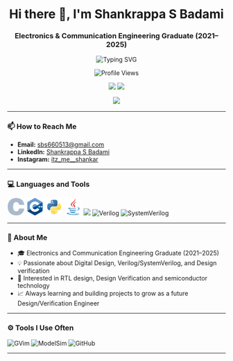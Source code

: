 <h1 align="center">Hi there 👋, I'm Shankrappa S Badami</h1>
<h3 align="center">Electronics & Communication Engineering Graduate (2021–2025)</h3>



<p align="center">
  <img src="https://readme-typing-svg.demolab.com?font=Fira+Code&weight=500&size=30&duration=3000&pause=500&color=34F7F1&center=true&vCenter=true&width=600&lines=Digital+Electronics+Enthusiast;Verilog+%7C+SystemVerilog+Learner" alt="Typing SVG" />
</p>

<p align="center">
  <img src="https://komarev.com/ghpvc/?username=Shankar1302-Badami&label=Profile%20Views&color=0e75b6&style=flat" alt="Profile Views" />
</p>

<p align="center">
  <img src="https://github-readme-stats.vercel.app/api?username=Shankar1302-Badami&theme=dark&hide_border=false&include_all_commits=true&count_private=true" />
  <img src="https://github-readme-streak-stats.herokuapp.com/?user=Shankar1302-Badami&theme=dark&hide_border=false" />
</p>

<p align="center">
  <img src="https://github-readme-stats.vercel.app/api/top-langs/?username=Shankar1302-Badami&theme=dark&hide_border=false&include_all_commits=true&count_private=true&layout=compact" />
</p>

---

### 📫 How to Reach Me

- **Email:** [sbs660513@gmail.com](mailto:sbs660513@gmail.com)
- **LinkedIn:** [Shankrappa S Badami](https://linkedin.com/in/shankrappa-sangappa-badami-591223238)
- **Instagram:** [itz_me__shankar](https://instagram.com/itz_me__shankar)

---

### 💻 Languages and Tools

<p>
  <img src="https://raw.githubusercontent.com/devicons/devicon/master/icons/c/c-original.svg" width="40" />
  <img src="https://raw.githubusercontent.com/devicons/devicon/master/icons/cplusplus/cplusplus-original.svg" width="40" />
  <img src="https://raw.githubusercontent.com/devicons/devicon/master/icons/python/python-original.svg" width="40" />
  <img src="https://raw.githubusercontent.com/devicons/devicon/master/icons/java/java-original.svg" width="40" />
  <img src="https://upload.wikimedia.org/wikipedia/commons/2/21/Matlab_Logo.png" width="40" />
  <img src="https://img.icons8.com/?size=100&id=sd9l9kh1ceVY&format=png" width="40" title="Verilog" />
  <img src="https://cdn.icon-icons.com/icons2/2107/PNG/512/file_type_light_systemverilog_icon_130431.png" width="40" title="SystemVerilog" />
</p>

---

### 🚀 About Me

- 🎓 Electronics and Communication Engineering Graduate (2021–2025)
- 💡 Passionate about Digital Design, Verilog/SystemVerilog, and Design verification
- 🧠 Interested in RTL design, Design Verification and semiconductor technology
- 📈 Always learning and building projects to grow as a future Design/Verification Engineer
---

### ⚙️ Tools I Use Often

![GVim](https://img.shields.io/badge/GVim-019733?style=for-the-badge&logo=vim&logoColor=white)
![ModelSim](https://img.shields.io/badge/ModelSim-073642?style=for-the-badge&logo=notion&logoColor=white)
![GitHub](https://img.shields.io/badge/GitHub-100000?style=for-the-badge&logo=github&logoColor=white)

---

